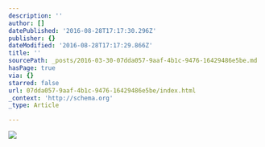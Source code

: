 ```yaml
---
description: ''
author: []
datePublished: '2016-08-28T17:17:30.296Z'
publisher: {}
dateModified: '2016-08-28T17:17:29.866Z'
title: ''
sourcePath: _posts/2016-03-30-07dda057-9aaf-4b1c-9476-16429486e5be.md
hasPage: true
via: {}
starred: false
url: 07dda057-9aaf-4b1c-9476-16429486e5be/index.html
_context: 'http://schema.org'
_type: Article

---
```

![](https://d262ilb51hltx0.cloudfront.net/max/2000/1*Jx3X4pD0KdiP8QDhi3d4Og.png)
